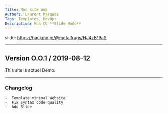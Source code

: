 ```yaml
---
Title: Mon site Web
Authors: Laurent Marques
Tags: Templates, DevOps
Description: Mon CV **Slide Mode**
---
```


<!-- Put the link to this slide here so people can follow -->
slide: https://hackmd.io/@metalfrags/HJ4zB19aS

---

## Version O.O.1 / 2019-08-12

This site is actuel Demo.

---

### Changelog

    -  Template minimal Website
    -  Fix syntax code quality
    -  Add Slide


